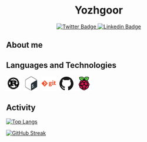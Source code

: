 <h1 align="center">Yozhgoor</h1>

<div id="badges" align="center">
  <a href="https://twitter.com/yozhgoor">
    <img 
      src="https://img.shields.io/badge/Twitter-blue?style=for-the-badge&logo=twitter&logoColor=white" 
      alt="Twitter Badge" 
    /> 
  </a>
  <a href="https://www.linkedin.com/in/yohan-boogaert-1a71a7230">
    <img
      src="https://img.shields.io/badge/LinkedIn-blue?style=for-the-badge&logo=linkedin&logoColor=white"
      alt="Linkedin Badge"
    />
  </a>
</div>

## About me

## Languages and Technologies

<div>
  <img
    src="https://github.com/devicons/devicon/blob/master/icons/rust/rust-plain.svg"
    title="Rust"
    width="40"
    height="40"
  />&nbsp;
  <img
    src="https://github.com/devicons/devicon/blob/master/icons/bash/bash-original.svg" 
    title="Bash" 
    width="40" 
    height="40"
  />&nbsp;
  <img
    src="https://github.com/devicons/devicon/blob/master/icons/git/git-plain-wordmark.svg"
    title="Git"
    width="40"
    height="40"
  />&nbsp;
  <img
    src="https://github.com/devicons/devicon/blob/master/icons/github/github-original.svg"
    title="GitHub"
    width="40"
    height="40"
  />&nbsp;
  <img
    src="https://github.com/devicons/devicon/blob/master/icons/raspberrypi/raspberrypi-original.svg"
    title="Raspberry Pi"
    width="40"
    height="40"
  />&nbsp;
</div>

## Activity

[![Top Langs](https://github-readme-stats.vercel.app/api/top-langs/?username=yozhgoor&layout=compact&theme=vision-friendly-dark&exclude_repo=yew,yewprint,yewprint-playground)](https://github.com/anuraghazra/github-readme-stats)

[![GitHub Streak](https://github-readme-streak-stats.herokuapp.com?user=yozhgoor&theme=gruvbox&date_format=j%20M%5B%20Y%5D&ring=19780C)](https://git.io/streak-stats)
